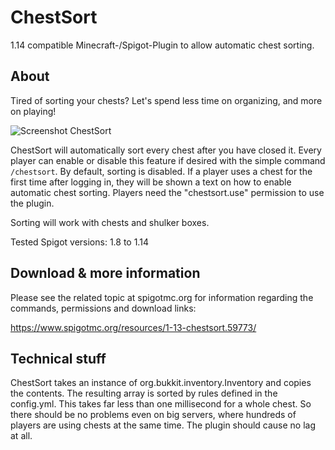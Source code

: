 # ChestSort
1.14 compatible Minecraft-/Spigot-Plugin to allow automatic chest sorting.

## About
Tired of sorting your chests? Let's spend less time on organizing, and more on playing!

![Screenshot ChestSort](https://static.jeff-media.de/i/chestsortbeforeafter.jpg "Screenshot ChestSort")

ChestSort will automatically sort every chest after you have closed it. Every player can enable or disable this feature if desired with the simple command `/chestsort`. By default, sorting is disabled. If a player uses a chest for the first time after logging in, they will be shown a text on how to enable automatic chest sorting. Players need the "chestsort.use" permission to use the plugin.

Sorting will work with chests and shulker boxes.

Tested Spigot versions: 1.8 to 1.14

## Download & more information
Please see the related topic at spigotmc.org for information regarding the commands, permissions and download links:

https://www.spigotmc.org/resources/1-13-chestsort.59773/

## Technical stuff
ChestSort takes an instance of org.bukkit.inventory.Inventory and copies the contents. The resulting array is sorted by rules defined in the config.yml. This takes far less than one millisecond for a whole chest. So there should be no problems even on big servers, where hundreds of players are using chests at the same time.
The plugin should cause no lag at all.
